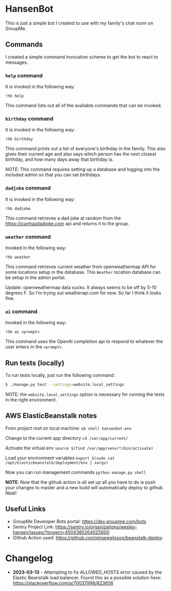 # HansenBot

This is just a simple bot I created to use with my family's chat room on
GroupMe.


## Commands

I created a simple command invocation scheme to get the bot to react to messages.

### `help` command

It is invoked in the following way:

`!hb help`

This command lists out all of the available commands that can be invoked.

### `birthday` command

It is invoked in the following way:

`!hb birthday`

This command prints out a list of everyone's birthday in the family. This also
gives their current age and also says which person has the next closest birthday,
and how many days away that birthday is.

*NOTE*: This command requires setting up a database and logging into the included
admin so that you can set birthdays.

### `dadjoke` command

It is invoked in the following way:

`!hb dadjoke`

This command retrieves a dad joke at random from the https://icanhazdadjoke.com
api and returns it to the group.

### `weather` command

Invoked in the following way:

`!hb weather`

This command retrieves current weather from openweathermap API for some locations
setup in the database. This `Weather` location database can be setup in the
admin portal.

Update: openweathermap data sucks. It always seems to be off by 5-10 degrees F.
So I'm trying out weatherapi.com for now. So far I think it looks fine.

### `ai` command

Invoked in the following way:

`!hb ai <prompt>`

This command uses the OpenAI *completion* api to respond to whatever the user
enters in the `<prompt>`.

## Run tests (locally)

To run tests locally, just run the following command:

```bash
$ ./manage.py test --settings=website.local_settings
```

NOTE: the `website.local_settings` option is necessary for running the tests
in the right environment.


## AWS ElasticBeanstalk notes

From project root on local machine:
`eb shell hansenbot-env`

Change to the current app directory
`cd /var/app/current/`

Activate the virtual env
`source $(find /var/app/venv/*/bin/activate)`

Load your environment variables
`export $(sudo cat /opt/elasticbeanstalk/deployment/env | xargs)`

Now you can run management commands
`python manage.py shell`

**NOTE**: Now that the github action is all set up all you have to do is push
your changes to master and a new build will automatically deploy to github. Neat!

## Useful Links

* GroupMe Developer Bots portal: https://dev.groupme.com/bots
* Sentry Project Link: https://sentry.io/organizations/wesley-hansen/issues/?project=4504385264025600
* Github Action used: https://github.com/einaregilsson/beanstalk-deploy

# Changelog

* **2023-03-13** - Attempting to fix ALLOWED_HOSTS error caused by the Elastic Beanstalk
    load balancer. Found this as a possible solution here: https://stackoverflow.com/a/70037998/823656
